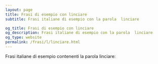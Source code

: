 ```yaml
---
layout: page
title: Frasi di esempio con linciare 
subtitle: Frasi italiane di esempio con la parola  linciare

og_title: Frasi di esempio con linciare 
og_description: Frasi italiane di esempio con la parola  linciare
og_type: website
permalink: /frasi/l/linciare.html
---
```


Frasi italiane di esempio contenenti la parola linciare:


